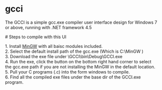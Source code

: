 # gcci
<p>
The GCCI is a simple gcc.exe compiler user interface design for Windows 7 or above,
running with .NET framework 4.5
</p>
# Steps to compile with this UI
<p>
1. Install <a href="http://www.mingw.org/">MinGW</a> with all baisc modules included.<br>
2. Select the default install path of the gcc.exe (Which is C:\MinGW )<br>
3. Download the exe file under \GCCI\bin\Debug\GCCI.exe<br>
4. Run the exe, click the button on the bottom right hand corner to select the gcc.exe path if you are not installing the MinGW in the default location.<br>
5. Pull your C programs (.c) into the form windows to compile.<br>
6. Find all the compiled exe files under the base dir of the GCCI.exe program.
</p>
